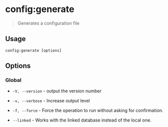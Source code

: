 # config:generate

> Generates a configuration file

## Usage

```shell
config:generate [options]
```

## Options

### Global

* `-V, --version` - output the version number

* `-v, --verbose` - Increase output level

* `-f, --force` - Force the operation to run without asking for confirmation.

* `--linked` - Works with the linked database instead of the local one.
